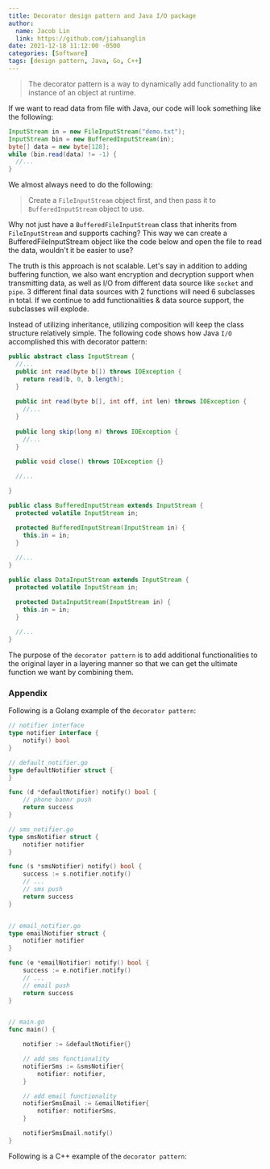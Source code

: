 ```yaml
---
title: Decorator design pattern and Java I/O package
author:
  name: Jacob Lin
  link: https://github.com/jiahuanglin
date: 2021-12-18 11:12:00 -0500
categories: [Software]
tags: [design pattern, Java, Go, C++]
---
```


> The decorator pattern is a way to dynamically add functionality to an instance of an object at runtime.

If we want to read data from file with Java, our code will look something like the following:
```java
InputStream in = new FileInputStream("demo.txt");
InputStream bin = new BufferedInputStream(in);
byte[] data = new byte[128];
while (bin.read(data) != -1) {
  //...
}
```
We almost always need to do the following:
> Create a `FileInputStream` object first, and then pass it to `BufferedInputStream` object to use. 

Why not just have a `BufferedFileInputStream` class that inherits from `FileInputStream` and supports caching? This way we can create a BufferedFileInputStream object like the code below and open the file to read the data, wouldn't it be easier to use?

The truth is this approach is not scalable. Let's say in addition to adding buffering function, we also want encryption and decryption support when transmitting data, as well as I/O from different data source like `socket` and `pipe`. 3 different final data sources with 2 functions will need 6 subclasses in total. If we continue to add functionalities & data source support, the subclasses will explode.

Instead of utilizing inheritance, utilizing composition will keep the class structure relatively simple. The following code shows how Java `I/O` accomplished this with decorator pattern:

```java
public abstract class InputStream {
  //...
  public int read(byte b[]) throws IOException {
    return read(b, 0, b.length);
  }
  
  public int read(byte b[], int off, int len) throws IOException {
    //...
  }
  
  public long skip(long n) throws IOException {
    //...
  }
  
  public void close() throws IOException {}

  //...

}

public class BufferedInputStream extends InputStream {
  protected volatile InputStream in;

  protected BufferedInputStream(InputStream in) {
    this.in = in;
  }
  
  //...
}

public class DataInputStream extends InputStream {
  protected volatile InputStream in;

  protected DataInputStream(InputStream in) {
    this.in = in;
  }
  
  //...
}
```

The purpose of the `decorator pattern` is to add additional functionalities to the original layer in a layering manner so that we can get the ultimate function we want by combining them.



### Appendix

Following is a Golang example of the `decorator pattern`:
```go
// notifier interface
type notifier interface {
    notify() bool
}

// default_notifier.go
type defaultNotifier struct {
}

func (d *defaultNotifier) notify() bool {
    // phone bannr push
    return success
}

// sms_notifier.go
type smsNotifier struct {
    notifier notifier
}

func (s *smsNotifier) notify() bool {
    success := s.notifier.notify()
    // ...
    // sms push
    return success
}


// email_notifier.go
type emailNotifier struct {
    notifier notifier
}

func (e *emailNotifier) notify() bool {
    success := e.notifier.notify()
    // ...
    // email push
    return success
}


// main.go
func main() {

    notifier := &defaultNotifier{}

    // add sms functionality
    notifierSms := &smsNotifier{
        notifier: notifier,
    }

    // add email functionality
    notifierSmsEmail := &emailNotifier{
        notifier: notifierSms,
    }

    notifierSmsEmail.notify()
}
```

Following is a C++ example of the `decorator pattern`:
```c++

```
